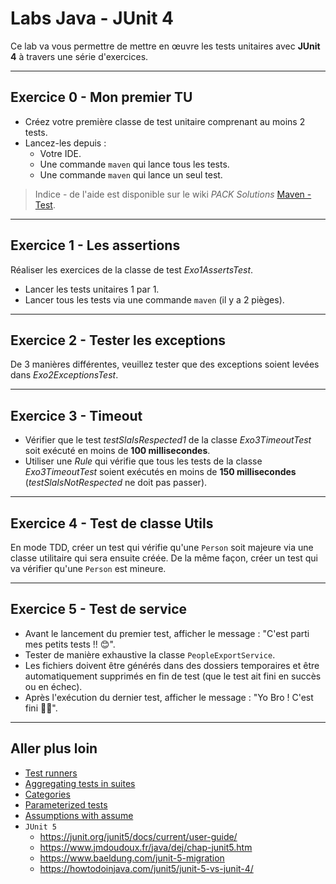 # Labs Java - JUnit 4

Ce lab va vous permettre de mettre en œuvre les tests unitaires avec **JUnit 4** à travers une série d'exercices.

---

## Exercice 0 - Mon premier TU

* Créez votre première classe de test unitaire comprenant au moins 2 tests.
* Lancez-les depuis :
  * Votre IDE.
  * Une commande `maven` qui lance tous les tests.
  * Une commande `maven` qui lance un seul test.

> Indice - de l'aide est disponible sur le wiki *PACK Solutions* [Maven - Test](https://packsolutions.atlassian.net/wiki/spaces/UL/pages/57606358/Maven#Test).

---

## Exercice 1 - Les assertions

Réaliser les exercices de la classe de test *Exo1AssertsTest*.
* Lancer les tests unitaires 1 par 1.
* Lancer tous les tests via une commande `maven` (il y a 2 pièges).

---

## Exercice 2 - Tester les exceptions

De 3 manières différentes, veuillez tester que des exceptions soient levées dans *Exo2ExceptionsTest*.

---

## Exercice 3 - Timeout

* Vérifier que le test *testSlaIsRespected1* de la classe *Exo3TimeoutTest* soit exécuté en moins de **100 millisecondes**.
* Utiliser une *Rule* qui vérifie que tous les tests de la classe *Exo3TimeoutTest* soient exécutés en moins de **150 millisecondes** (*testSlaIsNotRespected* ne doit pas passer).

---

## Exercice 4 - Test de classe Utils

En mode TDD, créer un test qui vérifie qu'une `Person` soit majeure via une classe utilitaire qui sera ensuite créée.
De la même façon, créer un test qui va vérifier qu'une `Person` est mineure.

---

## Exercice 5 - Test de service

* Avant le lancement du premier test, afficher le message : "C'est parti mes petits tests !! 😊".
* Tester de manière exhaustive la classe `PeopleExportService`.
* Les fichiers doivent être générés dans des dossiers temporaires et être automatiquement supprimés en fin de test (que le test ait fini en succès ou en échec).
* Après l'exécution du dernier test, afficher le message : "Yo Bro ! C'est fini 🥳🎉".

---

## Aller plus loin

* [Test runners](https://github.com/junit-team/junit4/wiki/Test-runners)
* [Aggregating tests in suites](https://github.com/junit-team/junit4/wiki/Aggregating-tests-in-suites)
* [Categories](https://github.com/junit-team/junit4/wiki/Categories)
* [Parameterized tests](https://github.com/junit-team/junit4/wiki/Parameterized-tests)
* [Assumptions with assume](https://github.com/junit-team/junit4/wiki/Assumptions-with-assume)
* `JUnit 5`
  * https://junit.org/junit5/docs/current/user-guide/
  * https://www.jmdoudoux.fr/java/dej/chap-junit5.htm
  * https://www.baeldung.com/junit-5-migration
  * https://howtodoinjava.com/junit5/junit-5-vs-junit-4/

